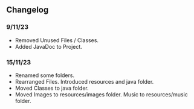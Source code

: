 ## Changelog
### 9/11/23
- Removed Unused Files / Classes.
- Added JavaDoc to Project.
### 15/11/23 
- Renamed some folders.
- Rearranged Files. Introduced resources and java folder.
- Moved Classes to java folder.
- Moved Images to resources/images folder. Music to resources/music folder.